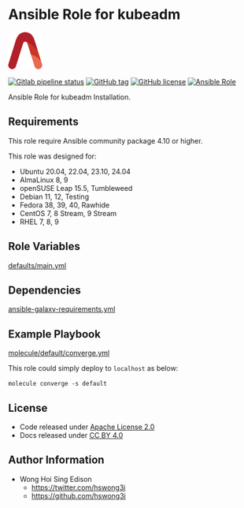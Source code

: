 # Ansible Role for kubeadm

<a href="https://alvistack.com" title="AlviStack" target="_blank"><img src="/alvistack.svg" height="75" alt="AlviStack"></a>

[![Gitlab pipeline status](https://img.shields.io/gitlab/pipeline/alvistack/ansible-role-kube_kubeadm/master)](https://gitlab.com/alvistack/ansible-role-kube_kubeadm/-/pipelines)
[![GitHub tag](https://img.shields.io/github/tag/alvistack/ansible-role-kube_kubeadm.svg)](https://github.com/alvistack/ansible-role-kube_kubeadm/tags)
[![GitHub license](https://img.shields.io/github/license/alvistack/ansible-role-kube_kubeadm.svg)](https://github.com/alvistack/ansible-role-kube_kubeadm/blob/master/LICENSE)
[![Ansible Role](https://img.shields.io/badge/galaxy-alvistack.kube_kubeadm-blue.svg)](https://galaxy.ansible.com/alvistack/kube_kubeadm)

Ansible Role for kubeadm Installation.

## Requirements

This role require Ansible community package 4.10 or higher.

This role was designed for:

- Ubuntu 20.04, 22.04, 23.10, 24.04
- AlmaLinux 8, 9
- openSUSE Leap 15.5, Tumbleweed
- Debian 11, 12, Testing
- Fedora 38, 39, 40, Rawhide
- CentOS 7, 8 Stream, 9 Stream
- RHEL 7, 8, 9

## Role Variables

[defaults/main.yml](defaults/main.yml)

## Dependencies

[ansible-galaxy-requirements.yml](ansible-galaxy-requirements.yml)

## Example Playbook

[molecule/default/converge.yml](molecule/default/converge.yml)

This role could simply deploy to `localhost` as below:

    molecule converge -s default

## License

- Code released under [Apache License 2.0](LICENSE)
- Docs released under [CC BY 4.0](http://creativecommons.org/licenses/by/4.0/)

## Author Information

- Wong Hoi Sing Edison
  - <https://twitter.com/hswong3i>
  - <https://github.com/hswong3i>
